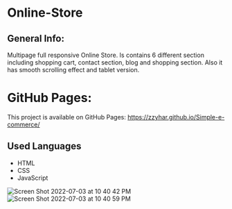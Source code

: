# Online-Store


## General Info:
Multipage full responsive Online Store. Is contains 6 different 
section including shopping cart, contact section, blog and shopping section. 
Also it has smooth scrolling effect and tablet version.

# GitHub Pages: 
This project is available on GitHub Pages: https://zzyhar.github.io/Simple-e-commerce/

## Used Languages
  - HTML
  - CSS
  - JavaScript
  
![Screen Shot 2022-07-03 at 10 40 42 PM](https://user-images.githubusercontent.com/93952085/177072339-f6d4955c-d622-4fd4-a626-476cbd1e97cd.png)
![Screen Shot 2022-07-03 at 10 40 59 PM](https://user-images.githubusercontent.com/93952085/177072343-eb56ae28-c7be-45b2-b1b6-d82795fc6b8f.png)









